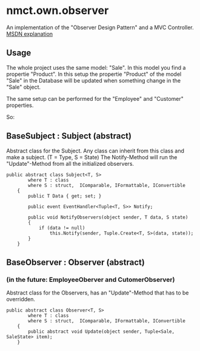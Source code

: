 # nmct.own.observer
An implementation of the "Observer Design Pattern" and a MVC Controller. 
[MSDN explanation](https://msdn.microsoft.com/en-us/library/ee850490(v=vs.110).aspx)

## Usage
The whole project uses the same model: "Sale". In this model you find a propertie "Product". 
In this setup the propertie "Product" of the model "Sale" in the Database will be updated when something change in the "Sale" object.

The same setup can be performed for the "Employee" and "Customer" properties.

So:

## BaseSubject : Subject (abstract)
Abstract class for the Subject. Any class can inherit from this class and make a subject.
(T = Type, S = State)
The Notify-Method will run the "Update"-Method from all the initialized observers.

```
public abstract class Subject<T, S>
        where T : class
        where S : struct,  IComparable, IFormattable, IConvertible
    {
        public T Data { get; set; }

        public event EventHandler<Tuple<T, S>> Notify;

        public void NotifyObservers(object sender, T data, S state)
        {
            if (data != null)
                this.Notify(sender, Tuple.Create<T, S>(data, state));
        }
    }
```

## BaseObserver : Observer (abstract)
### (in the future: EmployeeOberver and CutomerObserver)
Abstract class for the Observers, has an "Update"-Method that has to be overridden.
```
public abstract class Observer<T, S>
        where T : class
        where S : struct,  IComparable, IFormattable, IConvertible
    {
        public abstract void Update(object sender, Tuple<Sale, SaleState> item);
    }
```


